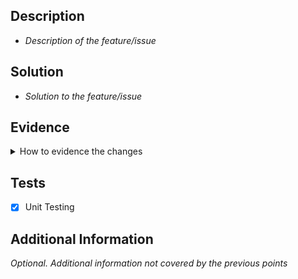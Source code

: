 ## Description

* _Description of the feature/issue_

## Solution

* _Solution to the feature/issue_

## Evidence

<details>
<summary>How to evidence the changes</summary>

Relevant screenshots or full description
</details>

## Tests

* [x] Unit Testing

## Additional Information

_Optional. Additional information not covered by the previous points_
